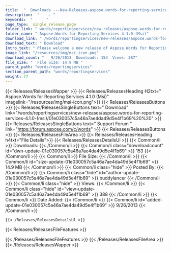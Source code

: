 ```yaml
---
title:  "  Downloads ---New-Releases-aspose.words-for-reporting-services-4.1.0-(msi) . " 
description:  "    . " 
keywords:  "    . " 
page_type:  single_release_page
folder_link: " words/reportingservices/new-releases/aspose.words-for-reporting-services-4.1.0-(msi)/"
folder_name: " Aspose.Words for Reporting Services 4.1.0 (Msi)"
download_link: " /words/reportingservices/new-releases/aspose.words-for-reporting-services-4.1.0-(msi)/01e030057c5a46a7ae4da49d5e4f1b69"
download_text: " Download"
Intro_text: " Please welcome a new release of Aspose.Words for Reporting Services.This release..."
image_link: "/resources/img/msi-icon.png"
download_count: "   9/26/2013  Downloads: 153  Views: 387"
file_size: "  File Size: 14.9 MB "
parent_path: "words/reportingservices"
section_parent_path: "words/reportingservices"
weight: 77 
---
```


{{< Releases/ReleasesWapper >}}
  {{< Releases/ReleasesHeading H2txt=" Aspose.Words for Reporting Services 4.1.0 (Msi)" imagelink="/resources/img/msi-icon.png">}}
  {{< Releases/ReleasesButtons >}}
    {{< Releases/ReleasesSingleButtons text=" Download" link="/words/reportingservices/new-releases/aspose.words-for-reporting-services-4.1.0-(msi)/01e030057c5a46a7ae4da49d5e4f1b69%20%20" >}}
    {{< Releases/ReleasesSingleButtons text=" Support Forum " link="https://forum.aspose.com/c/words" >}}
  {{< Releases/ReleasesButtons >}}
  {{< Releases/ReleasesFileArea >}}
    {{< Releases/ReleasesHeading h4txt="File Details">}}
    {{< Releases/ReleasesDetailsUl >}}
            {{< Common/li  >}} Downloads: {{< /Common/li >}} 
      {{< Common/li class="downloadcount" id="dwn-update-01e030057c5a46a7ae4da49d5e4f1b69" >}} 153 {{< /Common/li >}} 
      {{< Common/li  >}} File Size: {{< /Common/li >}} 
      {{< Common/li id="size-update-01e030057c5a46a7ae4da49d5e4f1b69" >}} 14.9 MB {{< /Common/li >}} 
      {{< Common/li  class="hide" >}} Posted By: {{< /Common/li >}} 
      {{< Common/li class="hide" id="author-update-01e030057c5a46a7ae4da49d5e4f1b69" >}} buddylancer {{< /Common/li >}} 
      {{< Common/li class="hide"  >}} Views: {{< /Common/li >}} 
      {{< Common/li class="hide" id="view-update-01e030057c5a46a7ae4da49d5e4f1b69" >}} 388 {{< /Common/li >}} 
      {{< Common/li  >}} Date Added: {{< /Common/li >}} 
      {{< Common/li id="added-update-01e030057c5a46a7ae4da49d5e4f1b69" >}} 9/26/2013 {{< /Common/li >}} 

    {{< /Releases/ReleasesDetailsUl >}}

  {{< Releases/ReleasesFileFeatures >}}
      
  {{< /Releases/ReleasesFileFeatures >}}
 {{< /Releases/ReleasesFileArea >}}
{{< /Releases/ReleasesWapper >}}


